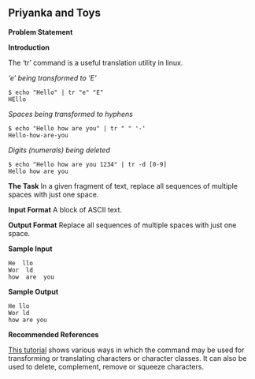 ## Priyanka and Toys

**Problem Statement**

**Introduction**

The ‘tr’ command is a useful translation utility in linux.

*‘e’ being transformed to ‘E’*

    $ echo "Hello" | tr "e" "E"
    HEllo

*Spaces being transformed to hyphens*

    $ echo "Hello how are you" | tr " " '-'
    Hello-how-are-you

*Digits (numerals) being deleted*

    $ echo "Hello how are you 1234" | tr -d [0-9]
    Hello how are you 

**The Task**
 In a given fragment of text, replace all sequences of multiple spaces with just one space.

**Input Format**
 A block of ASCII text.

**Output Format**
 Replace all sequences of multiple spaces with just one space.

**Sample Input**

    He  llo
    Wor  ld
    how  are  you

**Sample Output**

    He llo
    Wor ld
    how are you

**Recommended References**

[This tutorial][] shows various ways in which the command may be used for transforming or translating characters or character classes. It can also be used to delete, complement, remove or squeeze characters.

  [This tutorial]: http://www.thegeekstuff.com/2012/12/linux-tr-command/